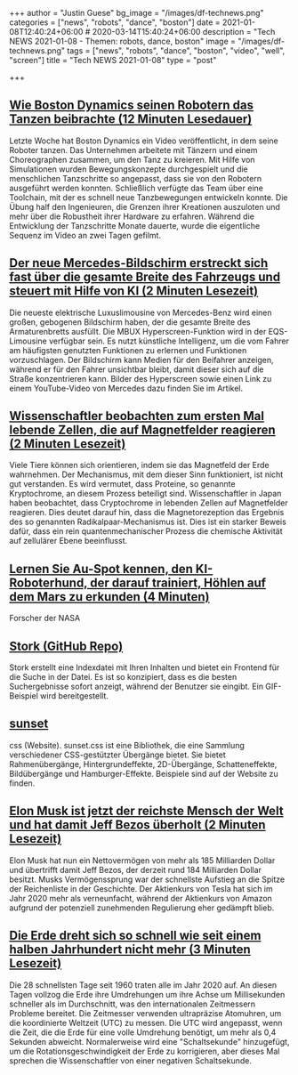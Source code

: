 +++
author = "Justin Guese"
bg_image = "/images/df-technews.png"
categories = ["news", "robots", "dance", "boston"]
date = 2021-01-08T12:40:24+06:00 # 2020-03-14T15:40:24+06:00
description = "Tech NEWS 2021-01-08 - Themen: robots, dance, boston"
image = "/images/df-technews.png"
tags = ["news", "robots", "dance", "boston", "video", "well", "screen"]
title = "Tech NEWS 2021-01-08"
type = "post"

+++

## [Wie Boston Dynamics seinen Robotern das Tanzen beibrachte (12 Minuten Lesedauer)](https://spectrum.ieee.org/automaton/robotics/humanoids/how-boston-dynamics-taught-its-robots-to-dance/1/01000176e1ae10da-607f3e85-e945-4e72-946a-ec6cadf0f67f-000000/P5ohFqPSFTTumQ6oiQYpkuNrmuYSVm98BQHJ4g5NKF0=175)

 Letzte Woche hat Boston Dynamics ein Video veröffentlicht, in dem seine Roboter tanzen. Das Unternehmen arbeitete mit Tänzern und einem Choreographen zusammen, um den Tanz zu kreieren. Mit Hilfe von Simulationen wurden Bewegungskonzepte durchgespielt und die menschlichen Tanzschritte so angepasst, dass sie von den Robotern ausgeführt werden konnten. Schließlich verfügte das Team über eine Toolchain, mit der es schnell neue Tanzbewegungen entwickeln konnte. Die Übung half den Ingenieuren, die Grenzen ihrer Kreationen auszuloten und mehr über die Robustheit ihrer Hardware zu erfahren. Während die Entwicklung der Tanzschritte Monate dauerte, wurde die eigentliche Sequenz im Video an zwei Tagen gefilmt.

## [Der neue Mercedes-Bildschirm erstreckt sich fast über die gesamte Breite des Fahrzeugs und steuert mit Hilfe von KI (2 Minuten Lesezeit)](https://interestingengineering.com/new-mercedes-screen-spans-nearly-entire-width-of-car-regulates-with-ai/1/01000176e1ae10da-607f3e85-e945-4e72-946a-ec6cadf0f67f-000000/LaG0HA5lDOXidWQrYVoTq6KHegM8uTcEoYMZUcZy5uE=175)

 Die neueste elektrische Luxuslimousine von Mercedes-Benz wird einen großen, gebogenen Bildschirm haben, der die gesamte Breite des Armaturenbretts ausfüllt. Die MBUX Hyperscreen-Funktion wird in der EQS-Limousine verfügbar sein. Es nutzt künstliche Intelligenz, um die vom Fahrer am häufigsten genutzten Funktionen zu erlernen und Funktionen vorzuschlagen. Der Bildschirm kann Medien für den Beifahrer anzeigen, während er für den Fahrer unsichtbar bleibt, damit dieser sich auf die Straße konzentrieren kann. Bilder des Hyperscreen sowie einen Link zu einem YouTube-Video von Mercedes dazu finden Sie im Artikel.

## [Wissenschaftler beobachten zum ersten Mal lebende Zellen, die auf Magnetfelder reagieren (2 Minuten Lesezeit)](https://newatlas.com/biology/live-cells-respond-magnetic-fields//1/01000176e1ae10da-607f3e85-e945-4e72-946a-ec6cadf0f67f-000000/iCfVGFQNFsNrkDPM04sSvqjfj3FRpfpDlfP4R5eDpMo=175)

 Viele Tiere können sich orientieren, indem sie das Magnetfeld der Erde wahrnehmen. Der Mechanismus, mit dem dieser Sinn funktioniert, ist nicht gut verstanden. Es wird vermutet, dass Proteine, so genannte Kryptochrome, an diesem Prozess beteiligt sind. Wissenschaftler in Japan haben beobachtet, dass Cryptochrome in lebenden Zellen auf Magnetfelder reagieren. Dies deutet darauf hin, dass die Magnetorezeption das Ergebnis des so genannten Radikalpaar-Mechanismus ist. Dies ist ein starker Beweis dafür, dass ein rein quantenmechanischer Prozess die chemische Aktivität auf zellulärer Ebene beeinflusst.

## [Lernen Sie Au-Spot kennen, den KI-Roboterhund, der darauf trainiert, Höhlen auf dem Mars zu erkunden (4 Minuten)](https://www.space.com/ai-mars-robot-dogs-agu/1/01000176e1ae10da-607f3e85-e945-4e72-946a-ec6cadf0f67f-000000/gQz4G8FvxwfwEBV5GvdW3iBMOLFtdQSAUTj_H8iK_6g=175)

 Forscher der NASA

## [Stork (GitHub Repo)](https://github.com/jameslittle230/stork/1/01000176e1ae10da-607f3e85-e945-4e72-946a-ec6cadf0f67f-000000/D8GC0xnZls_xSFR2k5wxQ0JKlaaju3sjOmMhVW4Dwa4=175)

 Stork erstellt eine Indexdatei mit Ihren Inhalten und bietet ein Frontend für die Suche in der Datei. Es ist so konzipiert, dass es die besten Suchergebnisse sofort anzeigt, während der Benutzer sie eingibt. Ein GIF-Beispiel wird bereitgestellt.

## [sunset](https://sunsetcss.com//1/01000176e1ae10da-607f3e85-e945-4e72-946a-ec6cadf0f67f-000000/4PW0NRscKFIZ8oA4Nlq6-tPqKn7Y4T02Vq-9MXte-Ro=175)

css (Website). sunset.css ist eine Bibliothek, die eine Sammlung verschiedener CSS-gestützter Übergänge bietet. Sie bietet Rahmenübergänge, Hintergrundeffekte, 2D-Übergänge, Schatteneffekte, Bildübergänge und Hamburger-Effekte. Beispiele sind auf der Website zu finden.

## [Elon Musk ist jetzt der reichste Mensch der Welt und hat damit Jeff Bezos überholt (2 Minuten Lesezeit)](https://www.cnbc.com/2021/01/07/elon-musk-is-now-the-richest-person-in-the-world-passing-jeff-bezos-.html/1/01000176e1ae10da-607f3e85-e945-4e72-946a-ec6cadf0f67f-000000/RzgEXhgeTBIADRy_r0U1ZalV-BGAB6KzDz3m1U3oY84=175)

 Elon Musk hat nun ein Nettovermögen von mehr als 185 Milliarden Dollar und übertrifft damit Jeff Bezos, der derzeit rund 184 Milliarden Dollar besitzt. Musks Vermögenssprung war der schnellste Aufstieg an die Spitze der Reichenliste in der Geschichte. Der Aktienkurs von Tesla hat sich im Jahr 2020 mehr als verneunfacht, während der Aktienkurs von Amazon aufgrund der potenziell zunehmenden Regulierung eher gedämpft blieb.

## [Die Erde dreht sich so schnell wie seit einem halben Jahrhundert nicht mehr (3 Minuten Lesezeit)](https://www.livescience.com/earth-spinning-faster-negative-leap-second.html/1/01000176e1ae10da-607f3e85-e945-4e72-946a-ec6cadf0f67f-000000/nCXJkZf3Im9TDHoIaBU7ukN3mMfOhuyj0VOGuALfkCg=175)

 Die 28 schnellsten Tage seit 1960 traten alle im Jahr 2020 auf. An diesen Tagen vollzog die Erde ihre Umdrehungen um ihre Achse um Millisekunden schneller als im Durchschnitt, was den internationalen Zeitmessern Probleme bereitet. Die Zeitmesser verwenden ultrapräzise Atomuhren, um die koordinierte Weltzeit (UTC) zu messen. Die UTC wird angepasst, wenn die Zeit, die die Erde für eine volle Umdrehung benötigt, um mehr als 0,4 Sekunden abweicht. Normalerweise wird eine "Schaltsekunde" hinzugefügt, um die Rotationsgeschwindigkeit der Erde zu korrigieren, aber dieses Mal sprechen die Wissenschaftler von einer negativen Schaltsekunde.


